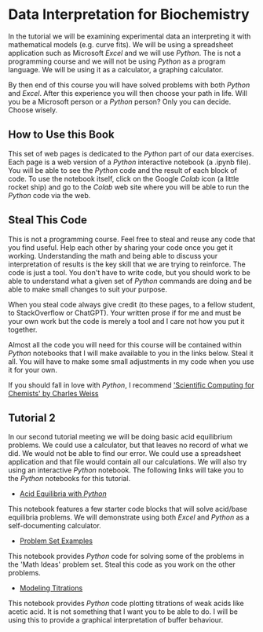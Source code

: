 # Data Interpretation for Biochemistry

In the tutorial we will be examining experimental data an interpreting it with mathematical models (e.g. curve fits). We will be using a spreadsheet application such as Microsoft *Excel* and we will use *Python*. The is not a programming course and we will not be using *Python* as a program language. We will be using it as a calculator, a graphing calculator.

By then end of this course you will have solved problems with both *Python* and *Excel*. After this experience you will then choose your path in life. Will you be a Microsoft person or a *Python* person? Only you can decide. Choose wisely.

## How to Use this Book

This set of web pages is dedicated to the *Python* part of our data exercises. Each page is a web version of a *Python* interactive notebook (a .ipynb file). You will be able to see the *Python* code and the result of each block of code. To use the notebook itself, click on the Google *Colab* icon (a little rocket ship) and go to the *Colab* web site where you will be able to run the *Python* code via the web.

## Steal This Code

This is not a programming course. Feel free to steal and reuse any code that you find useful. Help each other by sharing your code once you get it working. Understanding the math and being able to discuss your interpretation of results is the key skill that we are trying to reinforce. The code is just a tool. You don't have to write code, but you should work to be able to understand what a given set of *Python* commands are doing and be able to make small changes to suit your purpose.

When you steal code always give credit (to these pages, to a fellow student, to StackOverflow or ChatGPT). Your written prose if for me and must be your own work but the code is merely a tool and I care not how you put it together.

Almost all the code you will need for this course will be contained within *Python* notebooks that I will make available to you in the links below. Steal it all. You will have to make some small adjustments in my code when you use it for your own. 

If you should fall in love with *Python*, I recommend ['Scientific Computing for Chemists' by Charles Weiss](https://weisscharlesj.github.io/SciCompforChemists/notebooks/introduction/intro.html)

## Tutorial 2

In our second tutorial meeting we will be doing basic acid equilibrium problems. We could use a calculator, but that leaves no record of what we did. We would not be able to find our error. We could use a spreadsheet application and that file would contain all our calculations. We will also try using an interactive *Python* notebook. The following links will take you to the *Python* notebooks for this tutorial.

- [Acid Equilibria with *Python*](T2AcidBaseMath.ipynb)

This notebook features a few starter code blocks that will solve acid/base equilibria problems. We will demonstrate using both *Excel* and *Python* as a self-documenting calculator.

- [Problem Set Examples](T2Exercise.ipynb)

This notebook provides *Python* code for solving some of the problems in the 'Math Ideas' problem set. Steal this code as you work on the other problems. 

- [Modeling Titrations](TitrModel.ipynb)

This notebook provides *Python* code plotting titrations of weak acids like acetic acid. It is not something that I want you to be able to do. I will be using this to provide a graphical interpretation of buffer behaviour.


